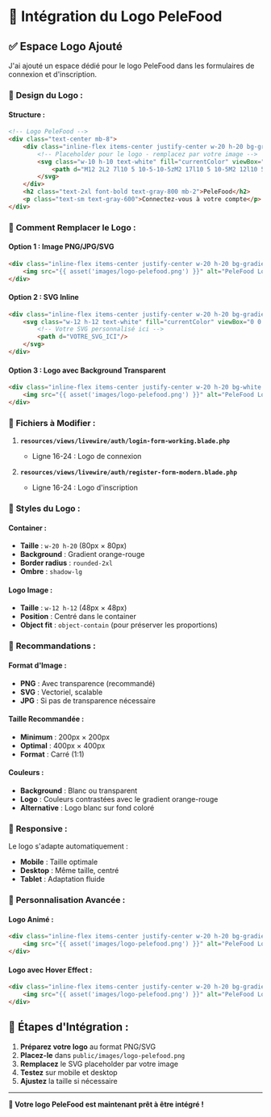 # 🎨 Intégration du Logo PeleFood

## ✅ **Espace Logo Ajouté**

J'ai ajouté un espace dédié pour le logo PeleFood dans les formulaires de connexion et d'inscription.

### 🎯 **Design du Logo :**

#### **Structure :**
```html
<!-- Logo PeleFood -->
<div class="text-center mb-8">
    <div class="inline-flex items-center justify-center w-20 h-20 bg-gradient-to-r from-orange-500 to-red-500 rounded-2xl shadow-lg mb-4">
        <!-- Placeholder pour le logo - remplacez par votre image -->
        <svg class="w-10 h-10 text-white" fill="currentColor" viewBox="0 0 24 24">
            <path d="M12 2L2 7l10 5 10-5-10-5zM2 17l10 5 10-5M2 12l10 5 10-5"/>
        </svg>
    </div>
    <h2 class="text-2xl font-bold text-gray-800 mb-2">PeleFood</h2>
    <p class="text-sm text-gray-600">Connectez-vous à votre compte</p>
</div>
```

### 🔧 **Comment Remplacer le Logo :**

#### **Option 1 : Image PNG/JPG/SVG**
```html
<div class="inline-flex items-center justify-center w-20 h-20 bg-gradient-to-r from-orange-500 to-red-500 rounded-2xl shadow-lg mb-4">
    <img src="{{ asset('images/logo-pelefood.png') }}" alt="PeleFood Logo" class="w-12 h-12 object-contain">
</div>
```

#### **Option 2 : SVG Inline**
```html
<div class="inline-flex items-center justify-center w-20 h-20 bg-gradient-to-r from-orange-500 to-red-500 rounded-2xl shadow-lg mb-4">
    <svg class="w-12 h-12 text-white" fill="currentColor" viewBox="0 0 24 24">
        <!-- Votre SVG personnalisé ici -->
        <path d="VOTRE_SVG_ICI"/>
    </svg>
</div>
```

#### **Option 3 : Logo avec Background Transparent**
```html
<div class="inline-flex items-center justify-center w-20 h-20 bg-white rounded-2xl shadow-lg mb-4 border-2 border-orange-200">
    <img src="{{ asset('images/logo-pelefood.png') }}" alt="PeleFood Logo" class="w-12 h-12 object-contain">
</div>
```

### 📁 **Fichiers à Modifier :**

1. **`resources/views/livewire/auth/login-form-working.blade.php`**
   - Ligne 16-24 : Logo de connexion

2. **`resources/views/livewire/auth/register-form-modern.blade.php`**
   - Ligne 16-24 : Logo d'inscription

### 🎨 **Styles du Logo :**

#### **Container :**
- **Taille** : `w-20 h-20` (80px × 80px)
- **Background** : Gradient orange-rouge
- **Border radius** : `rounded-2xl`
- **Ombre** : `shadow-lg`

#### **Logo Image :**
- **Taille** : `w-12 h-12` (48px × 48px)
- **Position** : Centré dans le container
- **Object fit** : `object-contain` (pour préserver les proportions)

### 🚀 **Recommandations :**

#### **Format d'Image :**
- **PNG** : Avec transparence (recommandé)
- **SVG** : Vectoriel, scalable
- **JPG** : Si pas de transparence nécessaire

#### **Taille Recommandée :**
- **Minimum** : 200px × 200px
- **Optimal** : 400px × 400px
- **Format** : Carré (1:1)

#### **Couleurs :**
- **Background** : Blanc ou transparent
- **Logo** : Couleurs contrastées avec le gradient orange-rouge
- **Alternative** : Logo blanc sur fond coloré

### 📱 **Responsive :**

Le logo s'adapte automatiquement :
- **Mobile** : Taille optimale
- **Desktop** : Même taille, centré
- **Tablet** : Adaptation fluide

### 🎯 **Personnalisation Avancée :**

#### **Logo Animé :**
```html
<div class="inline-flex items-center justify-center w-20 h-20 bg-gradient-to-r from-orange-500 to-red-500 rounded-2xl shadow-lg mb-4 hover:scale-105 transition-transform duration-300">
    <img src="{{ asset('images/logo-pelefood.png') }}" alt="PeleFood Logo" class="w-12 h-12 object-contain">
</div>
```

#### **Logo avec Hover Effect :**
```html
<div class="inline-flex items-center justify-center w-20 h-20 bg-gradient-to-r from-orange-500 to-red-500 rounded-2xl shadow-lg mb-4 hover:shadow-xl hover:shadow-orange-500/25 transition-all duration-300">
    <img src="{{ asset('images/logo-pelefood.png') }}" alt="PeleFood Logo" class="w-12 h-12 object-contain">
</div>
```

## 🔧 **Étapes d'Intégration :**

1. **Préparez votre logo** au format PNG/SVG
2. **Placez-le** dans `public/images/logo-pelefood.png`
3. **Remplacez** le SVG placeholder par votre image
4. **Testez** sur mobile et desktop
5. **Ajustez** la taille si nécessaire

---

**🎨 Votre logo PeleFood est maintenant prêt à être intégré !**

